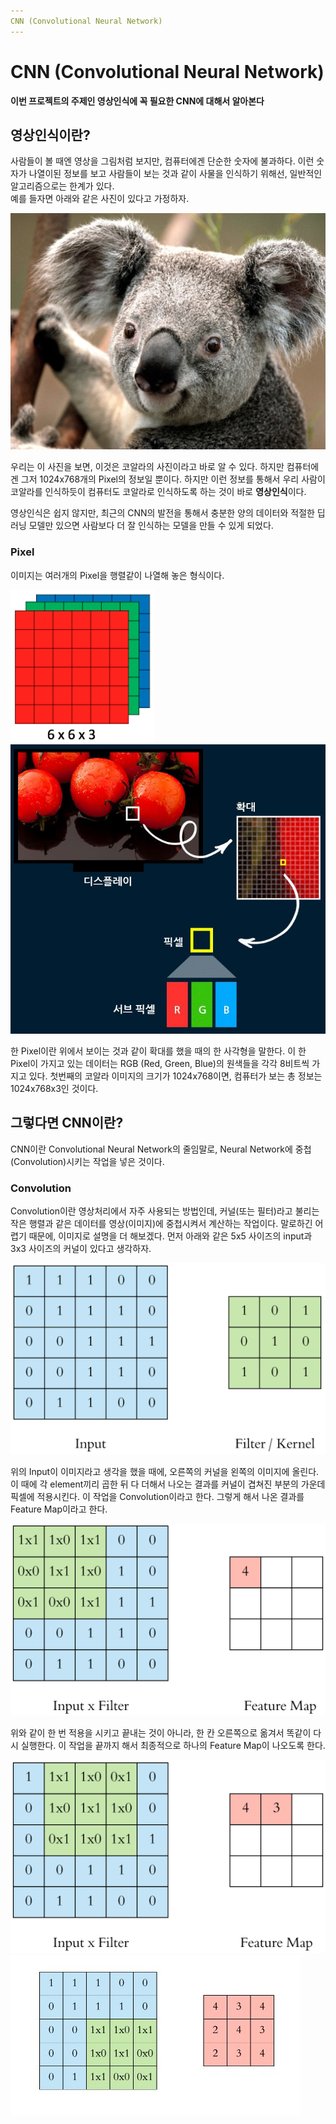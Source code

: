 ```yaml
---
CNN (Convolutional Neural Network)
---
```


# CNN (Convolutional Neural Network)
**이번 프로젝트의 주제인 영상인식에 꼭 필요한 CNN에 대해서 알아본다**  
  
## 영상인식이란?
사람들이 볼 때엔 영상을 그림처럼 보지만, 컴퓨터에겐 단순한 숫자에 불과하다. 이런 숫자가 나열이된 정보를 보고 사람들이 보는 것과 같이 사물을 인식하기 위해선, 일반적인 알고리즘으로는 한계가 있다.  
예를 들자면 아래와 같은 사진이 있다고 가정하자.  
  
![Sample Image 1](/images/sample1.jpg)  
  
우리는 이 사진을 보면, 이것은 코알라의 사진이라고 바로 알 수 있다. 하지만 컴퓨터에겐 그저 1024x768개의 Pixel의 정보일 뿐이다. 하지만 이런 정보를 통해서 우리 사람이 코알라를 인식하듯이 컴퓨터도 코알라로 인식하도록 하는 것이 바로 **영상인식**이다.  
  
영상인식은 쉽지 않지만, 최근의 CNN의 발전을 통해서 충분한 양의 데이터와 적절한 딥러닝 모델만 있으면 사람보다 더 잘 인식하는 모델을 만들 수 있게 되었다.  
  
### Pixel
이미지는 여러개의 Pixel을 행렬같이 나열해 놓은 형식이다. 
  
![Sample Image 2-1](/images/sample2.png)
![Sample Image 2-2](/images/sample2.jpg)
  
한 Pixel이란 위에서 보이는 것과 같이 확대를 했을 때의 한 사각형을 말한다. 이 한 Pixel이 가지고 있는 데이터는 RGB (Red, Green, Blue)의 원색들을 각각 8비트씩 가지고 있다. 첫번째의 코알라 이미지의 크기가 1024x768이면, 컴퓨터가 보는 총 정보는 1024x768x3인 것이다.  
  
## 그렇다면 CNN이란?
CNN이란 Convolutional Neural Network의 줄임말로, Neural Network에 중첩(Convolution)시키는 작업을 넣은 것이다.  
  
### Convolution
Convolution이란 영상처리에서 자주 사용되는 방법인데, 커널(또는 필터)라고 불리는 작은 행렬과 같은 데이터를 영상(이미지)에 중첩시켜서 계산하는 작업이다. 말로하긴 어렵기 때문에, 이미지로 설명을 더 해보겠다. 먼저 아래와 같은 5x5 사이즈의 input과 3x3 사이즈의 커널이 있다고 생각하자.  
  
![Sample Image 3-1](/images/sample3.png)
  
위의 Input이 이미지라고 생각을 했을 때에, 오른쪽의 커널을 왼쪽의 이미지에 올린다. 이 때에 각 element끼리 곱한 뒤 다 더해서 나오는 결과를 커널이 겹쳐진 부분의 가운데 픽셀에 적용시킨다. 이 작업을 Convolution이라고 한다. 그렇게 해서 나온 결과를 Feature Map이라고 한다.  
  
![Sample Image 3-2](/images/sample3_2.png)
  
위와 같이 한 번 적용을 시키고 끝내는 것이 아니라, 한 칸 오른쪽으로 옮겨서 똑같이 다시 실행한다. 이 작업을 끝까지 해서 최종적으로 하나의 Feature Map이 나오도록 한다.  
  
![Sample Image 3-3](/images/sample3_3.png)
![Sample Image 3-4](/images/sample3.JPG)
  

